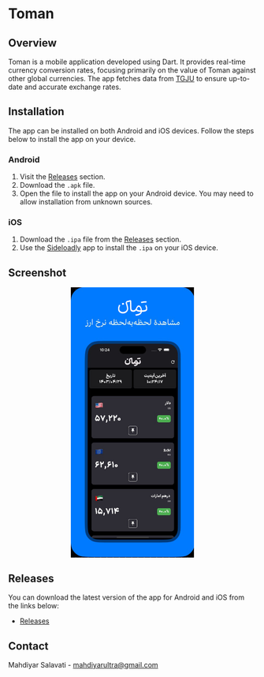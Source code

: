 # Toman

## Overview
Toman is a mobile application developed using Dart. It provides real-time currency conversion rates, focusing primarily on the value of Toman against other global currencies. The app fetches data from [TGJU](https://www.tgju.org/currency) to ensure up-to-date and accurate exchange rates.

## Installation
The app can be installed on both Android and iOS devices. Follow the steps below to install the app on your device.

### Android
1. Visit the [Releases](#releases) section.
2. Download the `.apk` file.
3. Open the file to install the app on your Android device. You may need to allow installation from unknown sources.

### iOS
1. Download the `.ipa` file from the [Releases](#releases) section.
2. Use the [Sideloadly](https://sideloadly.io/) app to install the `.ipa` on your iOS device.

## Screenshot

<div align="center" style="display:flex; justify-content:center; align-items:center; gap: 10px;">
   <img src="screenshot.png" width="250" alt="Toman">
</div>

## Releases
You can download the latest version of the app for Android and iOS from the links below:
- [Releases](#releases)

## Contact
Mahdiyar Salavati - [mahdiyarultra@gmail.com](mailto:mahdiyarultra@gmail.com)

